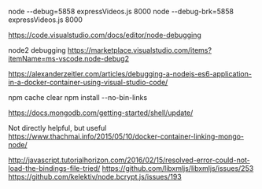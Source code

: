 
node --debug=5858 expressVideos.js 8000
node --debug-brk=5858 expressVideos.js 8000



https://code.visualstudio.com/docs/editor/node-debugging

node2 debugging
https://marketplace.visualstudio.com/items?itemName=ms-vscode.node-debug2

https://alexanderzeitler.com/articles/debugging-a-nodejs-es6-application-in-a-docker-container-using-visual-studio-code/


npm cache clear
npm install --no-bin-links

https://docs.mongodb.com/getting-started/shell/update/

Not directly helpful, but useful
https://www.thachmai.info/2015/05/10/docker-container-linking-mongo-node/

http://javascript.tutorialhorizon.com/2016/02/15/resolved-error-could-not-load-the-bindings-file-tried/
https://github.com/libxmljs/libxmljs/issues/253
https://github.com/kelektiv/node.bcrypt.js/issues/193